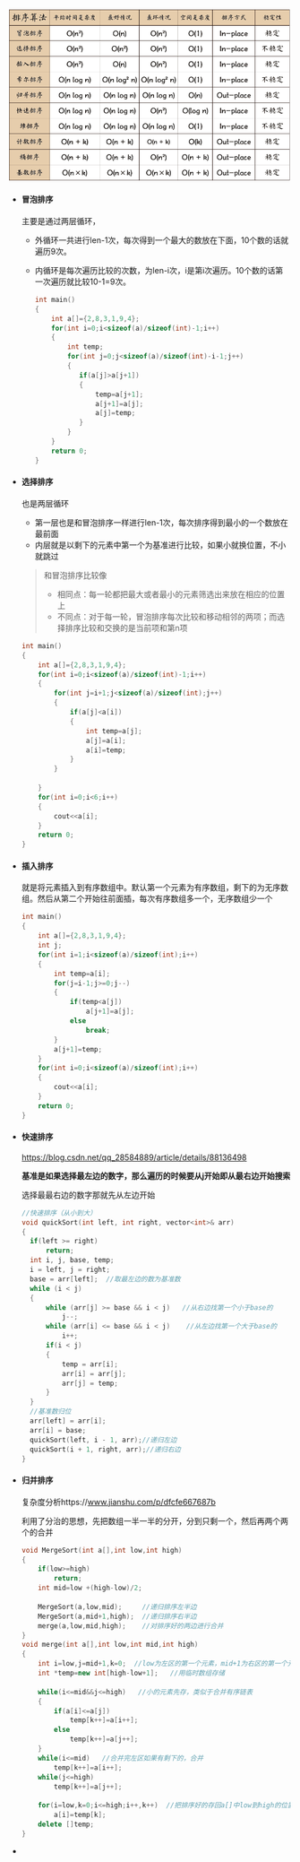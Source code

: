 ![](image/33.png)

- #### 冒泡排序

  主要是通过两层循环，

  - 外循环一共进行len-1次，每次得到一个最大的数放在下面，10个数的话就遍历9次。

  - 内循环是每次遍历比较的次数，为len-i次，i是第i次遍历。10个数的话第一次遍历就比较10-1=9次。

    ```c++
    int main()
    {
        int a[]={2,8,3,1,9,4};
        for(int i=0;i<sizeof(a)/sizeof(int)-1;i++)
        {
            int temp;
            for(int j=0;j<sizeof(a)/sizeof(int)-i-1;j++)
            {
               if(a[j]>a[j+1])
               {
                   temp=a[j+1];
                   a[j+1]=a[j];
                   a[j]=temp;
               }
            }
        }
        return 0;
    }
    ```

- #### 选择排序

  也是两层循环

  - 第一层也是和冒泡排序一样进行len-1次，每次排序得到最小的一个数放在最前面
  - 内层就是以剩下的元素中第一个为基准进行比较，如果小就换位置，不小就跳过

  > 和冒泡排序比较像
  >
  > - 相同点：每一轮都把最大或者最小的元素筛选出来放在相应的位置上
  > - 不同点：对于每一轮，冒泡排序每次比较和移动相邻的两项；而选择排序比较和交换的是当前项和第n项

  ```c++
  int main()
  {
      int a[]={2,8,3,1,9,4};
      for(int i=0;i<sizeof(a)/sizeof(int)-1;i++)
      {
          for(int j=i+1;j<sizeof(a)/sizeof(int);j++)
          {
              if(a[j]<a[i])
              {
                  int temp=a[j];
                  a[j]=a[i];
                  a[i]=temp;
              }
          }
  
      }
      for(int i=0;i<6;i++)
      {
          cout<<a[i];
      }
      return 0;
  }
  ```

- #### 插入排序

  就是将元素插入到有序数组中。默认第一个元素为有序数组，剩下的为无序数组。然后从第二个开始往前面插，每次有序数组多一个，无序数组少一个

  ```c++
  int main()
  {
      int a[]={2,8,3,1,9,4};
      int j;
      for(int i=1;i<sizeof(a)/sizeof(int);i++)
      {
          int temp=a[i];
          for(j=i-1;j>=0;j--)
          {
              if(temp<a[j])
                  a[j+1]=a[j];
              else
                  break;
          }
          a[j+1]=temp;
      }
      for(int i=0;i<sizeof(a)/sizeof(int);i++)
      {
          cout<<a[i];
      }
      return 0;
  }
  ```
  
- #### 快速排序

  https://blog.csdn.net/qq_28584889/article/details/88136498

  **基准是如果选择最左边的数字，那么遍历的时候要从j开始即从最右边开始搜索**

  选择最最右边的数字那就先从左边开始

  ```c++
  //快速排序（从小到大）
  void quickSort(int left, int right, vector<int>& arr)
  {
  	if(left >= right)
  		return;
  	int i, j, base, temp;
  	i = left, j = right;
  	base = arr[left];  //取最左边的数为基准数
  	while (i < j)
  	{
  		while (arr[j] >= base && i < j)   //从右边找第一个小于base的
  			j--;
  		while (arr[i] <= base && i < j)    //从左边找第一个大于base的
  			i++;
  		if(i < j)
  		{
  			temp = arr[i];
  			arr[i] = arr[j];
  			arr[j] = temp;
  		}
  	}
  	//基准数归位
  	arr[left] = arr[i];
  	arr[i] = base;
  	quickSort(left, i - 1, arr);//递归左边
  	quickSort(i + 1, right, arr);//递归右边
  }
  ```

- #### 归并排序

  复杂度分析https://www.jianshu.com/p/dfcfe667687b

  利用了分治的思想，先把数组一半一半的分开，分到只剩一个，然后再两个两个的合并

  ```c++
  void MergeSort(int a[],int low,int high)
  {
      if(low>=high)
          return;
      int mid=low +(high-low)/2;
  
      MergeSort(a,low,mid);     //递归排序左半边
      MergeSort(a,mid+1,high);  //递归排序右半边
      merge(a,low,mid,high);    //对排序好的两边进行合并
  }
  void merge(int a[],int low,int mid,int high)
  {
      int i=low,j=mid+1,k=0;  //low为左区的第一个元素，mid+1为右区的第一个元素。左区的最后一个元素为mid，右区的最后一个元素是high
      int *temp=new int[high-low+1];   //用临时数组存储
  
      while(i<=mid&&j<=high)   //小的元素先存，类似于合并有序链表
      {
          if(a[i]<=a[j])
              temp[k++]=a[i++];
          else
              temp[k++]=a[j++];
      }
      while(i<=mid)   //合并完左区如果有剩下的，合并
          temp[k++]=a[i++];
      while(j<=high)
          temp[k++]=a[j++];
  
      for(i=low,k=0;i<=high;i++,k++)  //把排序好的存回a[]中low到high的位置
          a[i]=temp[k];
      delete []temp;
  }
  
  ```

-  
